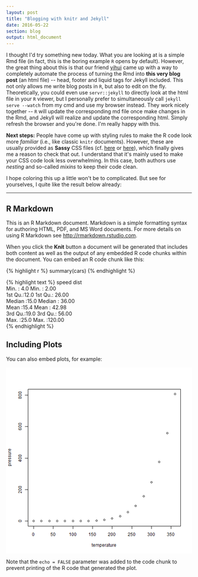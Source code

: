 ```yaml
---
layout: post
title: "Blogging with knitr and Jekyll"
date: 2016-05-22
section: blog
output: html_document
---
```




I thought I'd try something new today. What you are looking at is a simple Rmd file (in fact, this is the boring example `R` opens by default). However, the great thing about this is that our friend [yihui](https://github.com/yihui/knitr-jekyll) came up with a way to completely automate the process of turning the Rmd into **this very blog post** (an html file) -- head, footer and liquid tags for Jekyll included. This not only allows me write blog posts in `R`, but also to edit on the fly. Theoretically, you could even use `servr::jekyll` to directly look at the html file in your `R` viewer, but I personally prefer to simultaneously call `jekyll serve --watch` from my cmd and use my browser instead. They work nicely together -- `R` will update the corresponding md file once make changes in the Rmd, and Jekyll will realize and update the corresponding html. Simply refresh the browser and you're done. I'm really happy with this.

**Next steps:** People have come up with styling rules to make the R code look more *familiar* (i.e., like classic `knitr` documents). However, these are usually provided as **Sassy** CSS files (cf. [here](https://github.com/AndySouth/andysouth.github.io/blob/master/_scss/_highlights.scss) or [here](https://github.com/yihui/knitr-jekyll/blob/gh-pages/_sass/_syntax-highlighting.scss)), which finally gives me a reason to check that out. I understand that it's mainly used to make your CSS code look less overwhelming. In this case, both authors use *nesting* and so-called *mixins* to keep their code clean. 

I hope coloring this up a little won't be to complicated. But see for yourselves, I quite like the result below already:   
<hr>

## R Markdown

This is an R Markdown document. Markdown is a simple formatting syntax for authoring HTML, PDF, and MS Word documents. For more details on using R Markdown see <http://rmarkdown.rstudio.com>.

When you click the **Knit** button a document will be generated that includes both content as well as the output of any embedded R code chunks within the document. You can embed an R code chunk like this:


{% highlight r %}
summary(cars)
{% endhighlight %}



{% highlight text %}
     speed           dist       
 Min.   : 4.0   Min.   :  2.00  
 1st Qu.:12.0   1st Qu.: 26.00  
 Median :15.0   Median : 36.00  
 Mean   :15.4   Mean   : 42.98  
 3rd Qu.:19.0   3rd Qu.: 56.00  
 Max.   :25.0   Max.   :120.00  
{% endhighlight %}

## Including Plots

You can also embed plots, for example:

<img src="/figure/source/2016-05-22-blogging-with-knitr-and-Jekyll/pressure-1.png" title="plot of chunk pressure" alt="plot of chunk pressure" style="display: block; margin: auto;" />

Note that the `echo = FALSE` parameter was added to the code chunk to prevent printing of the R code that generated the plot.
